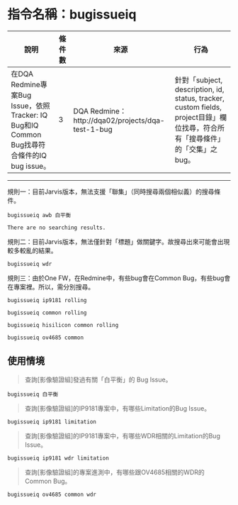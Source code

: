 # 指令名稱：bugissueiq

| 說明 | 條件數 | 來源 | 行為 |
| --- | --- | --- | --- |
| 在DQA Redmine專案Bug Issue，依照Tracker: IQ Bug和IQ Common Bug找尋符合條件的IQ bug issue。 | 3 | DQA Redmine：http://dqa02/projects/dqa-test-1-bug | 針對「subject, description, id, status, tracker, custom fields, project目錄」欄位找尋，符合所有「搜尋條件」的「交集」之bug。 |

---

規則一：目前Jarvis版本，無法支援「聯集」（同時搜尋兩個相似義）的搜尋條件。

```
bugissueiq awb 白平衡

There are no searching results.
```

規則二：目前Jarvis版本，無法僅針對「標題」做關鍵字。故搜尋出來可能會出現較多較亂的結果。

```
bugissueiq wdr
```

規則三：由於One FW，在Redmine中，有些bug會在Common Bug，有些bug會在專案裡。所以，需分別搜尋。

```
bugissueiq ip9181 rolling
```

```
bugissueiq common rolling
```

```
bugissueiq hisilicon common rolling
```

```
bugissueiq ov4685 common
```

## 使用情境

> 查詢\[影像驗證組\]發過有關「白平衡」的 Bug Issue。

```
bugissueiq 白平衡
```

> 查詢\[影像驗證組\]的IP9181專案中，有哪些Limitation的Bug Issue。

```
bugissueiq ip9181 limitation
```

> 查詢\[影像驗證組\]的IP9181專案中，有哪些WDR相關的Limitation的Bug Issue。

```
bugissueiq ip9181 wdr limitation
```

> 查詢\[影像驗證組\]的專案進測中，有哪些跟OV4685相關的WDR的Common Bug。

```
bugissueiq ov4685 common wdr
```



